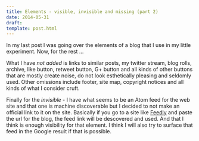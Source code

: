 ```yaml
---
title: Elements - visible, invisible and missing (part 2)
date: 2014-05-31
draft: 
template: post.html
---
```


In my last post I was going over the elements of a blog that I use in my little experiment. Now, for the rest ...

What I have *not added* is links to similar posts, my twitter stream, blog rolls, archive, like button, retweet button, G+ button and all kinds of other buttons that are mostly create noise, do not look esthetically pleasing and seldomly used. Other omissions include footer, site map, copyright notices and all kinds of what I consider cruft.

Finally for the *invisible* - I have what seems to be an Atom feed for the web site and that one is machine discoverable but I decided to not make an official link to it on the site. Basically if you go to a site like [Feedly](http://feedly.com) and paste the url for the blog, the feed link will be descovered and used. And that I think is enough visibility for that element. I think I will also try to surface that feed in the Google result if that is possible.
